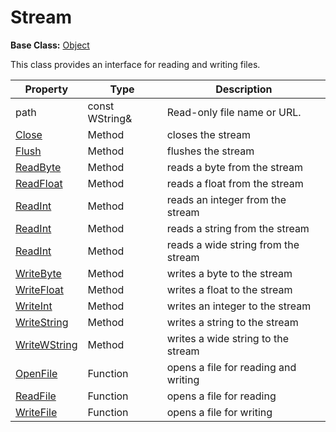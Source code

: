 # Stream #

**Base Class:** [Object](CPP_Object.md)

This class provides an interface for reading and writing files.

| Property | Type | Description |
| ----- | ----- | ----- |
| path | const WString& | Read-only file name or URL. |
| [Close](Stream_Close.md) | Method | closes the stream |
| [Flush](Stream_Flush.md) | Method | flushes the stream |
| [ReadByte](Stream_ReadByte.md) | Method | reads a byte from the stream |
| [ReadFloat](Stream_ReadFloat.md) | Method | reads a float from the stream |
| [ReadInt](Stream_ReadInt.md) | Method | reads an integer from the stream |
| [ReadInt](Stream_ReadString.md) | Method | reads a string from the stream |
| [ReadInt](Stream_ReadWString.md) | Method | reads a wide string from the stream |
| [WriteByte](Stream_WriteByte.md) | Method | writes a byte to the stream |
| [WriteFloat](Stream_WriteFloat.md) | Method | writes a float to the stream |
| [WriteInt](Stream_WriteInt.md) | Method | writes an integer to the stream |
| [WriteString](Stream_WriteString.md) | Method | writes a string to the stream |
| [WriteWString](Stream_WriteWString.md) | Method | writes a wide string to the stream |
| [OpenFile](OpenFile) | Function | opens a file for reading and writing |
| [ReadFile](ReadFile) | Function | opens a file for reading |
| [WriteFile](WriteFile) | Function | opens a file for writing |
